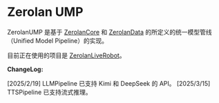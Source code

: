 # Zerolan UMP

ZerolanUMP 是基于 [ZerolanCore](https://github.com/AkagawaTsurunaki/zerolan-core)
和 [ZerolanData](https://github.com/AkagawaTsurunaki/zerolan-data) 的所定义的统一模型管线（Unified Model Pipeline）的实现。

目前正在使用的项目是 [ZerolanLiveRobot](https://github.com/AkagawaTsurunaki/ZerolanLiveRobot)。

**ChangeLog:**

[2025/2/19] LLMPipeline 已支持 Kimi 和 DeepSeek 的 API。
[2025/3/15] TTSPipeline 已支持流式推理。